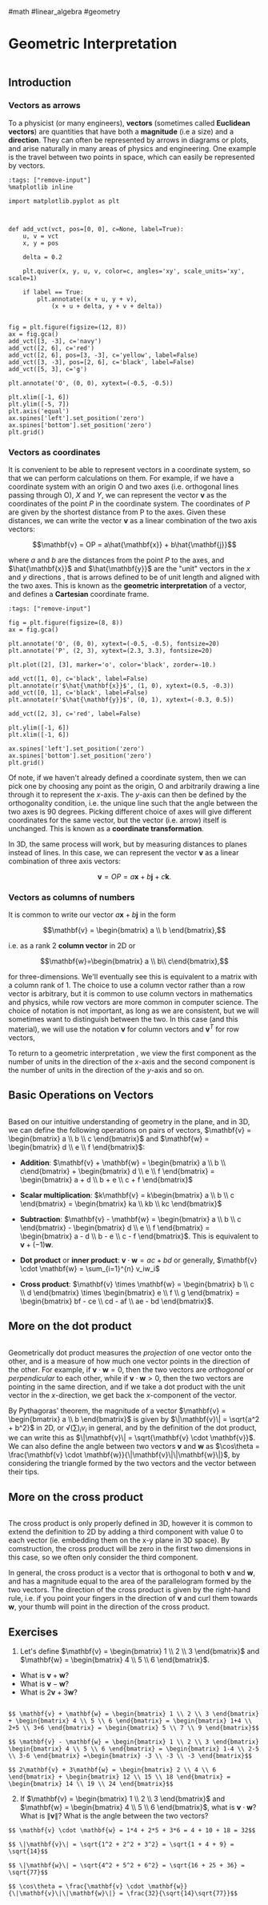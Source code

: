 #math #linear_algebra #geometry 

# Geometric Interpretation

```{index} Vectors; Geometric interpretation
```

## Introduction

### Vectors as arrows

To a physicist (or many engineers), **vectors** (sometimes called **Euclidean vectors**) are quantities that have both a **magnitude** (i.e a size) and a **direction**. They can often be represented by arrows in diagrams or plots, and arise naturally in many areas of physics and engineering. One example is the travel between two points in space, which can easily be represented by vectors.

```{code-cell} python3
:tags: ["remove-input"]
%matplotlib inline

import matplotlib.pyplot as plt



def add_vct(vct, pos=[0, 0], c=None, label=True):
    u, v = vct
    x, y = pos

    delta = 0.2
        
    plt.quiver(x, y, u, v, color=c, angles='xy', scale_units='xy', scale=1)
    
    if label == True:
        plt.annotate((x + u, y + v),
            (x + u + delta, y + v + delta))
        

fig = plt.figure(figsize=(12, 8))
ax = fig.gca()
add_vct([3, -3], c='navy')
add_vct([2, 6], c='red')
add_vct([2, 6], pos=[3, -3], c='yellow', label=False)
add_vct([3, -3], pos=[2, 6], c='black', label=False)
add_vct([5, 3], c='g')

plt.annotate('O', (0, 0), xytext=(-0.5, -0.5))

plt.xlim([-1, 6])
plt.ylim([-5, 7])
plt.axis('equal')
ax.spines['left'].set_position('zero')
ax.spines['bottom'].set_position('zero')   
plt.grid()

```

### Vectors as coordinates

It is convenient to be able to represent vectors in a coordinate system, so that we can perform calculations on them. For example, if we have a coordinate system with an origin $\mathrm{O}$ and two axes (i.e. orthogonal lines passing through $\mathrm{O}$), $X$ and $Y$, we can represent the vector $\mathbf{v}$ as the coordinates of the point $P$ in the coordinate system. The coordinates of $P$ are given by the shortest distance from P to the axes. Given these distances, we can write the vector $\mathbf{v}$ as a linear combination of the two axis vectors:

$$\mathbf{v} = OP = a\hat{\mathbf{x}} + b\hat{\mathbf{j}}$$

where $a$ and $b$ are the distances from the point $P$ to the axes, and $\hat{\mathbf{x}}$ and $\hat{\mathbf{y}}$ are the "unit" vectors in the $x$ and $y$ directions , that is arrows defined to be of unit length and aligned with the two axes. This is known as the **geometric interpretation** of a vector, and defines a **Cartesian** coordinate frame.

```{code-cell} python3
:tags: ["remove-input"]

fig = plt.figure(figsize=(8, 8))
ax = fig.gca()

plt.annotate('O', (0, 0), xytext=(-0.5, -0.5), fontsize=20)
plt.annotate('P', (2, 3), xytext=(2.3, 3.3), fontsize=20)

plt.plot([2], [3], marker='o', color='black', zorder=-10.)

add_vct([1, 0], c='black', label=False)
plt.annotate(r'$\hat{\mathbf{x}}$', (1, 0), xytext=(0.5, -0.3))
add_vct([0, 1], c='black', label=False)
plt.annotate(r'$\hat{\mathbf{y}}$', (0, 1), xytext=(-0.3, 0.5))

add_vct([2, 3], c='red', label=False)

plt.ylim([-1, 6])
plt.xlim([-1, 6])

ax.spines['left'].set_position('zero')
ax.spines['bottom'].set_position('zero')
plt.grid()

```

Of note, if we haven't already defined a coordinate system, then we can pick one by choosing any point as the origin, $\mathrm{O}$ and arbitrarily drawing a line through it to represent the $x$-axis. The $y$-axis can then be defined by the orthogonality condition, i.e. the unique line such that the angle between the two axes is 90 degrees. Picking different choice of axes will give different coordinates for the same vector, but the vector (i.e. arrow) itself is unchanged. This is known as a **coordinate transformation**.

In 3D, the same process will work, but by measuring distances to planes instead of lines. In this case, we can represent the vector $\mathbf{v}$ as a linear combination of three axis vectors:

$$\mathbf{v} = OP = a\mathbf{x} + b\mathbf{j} + c\mathbf{k}.$$

### Vectors as columns of numbers

It is common to write our vector $a\mathbf{x} + b\mathbf{j}$ in the form

$$\mathbf{v} = \begin{bmatrix} a \\ b \end{bmatrix},$$

i.e. as a rank 2 **column vector** in 2D or

$$\mathbf{w}=\begin{bmatrix} a \\ b\\ c\end{bmatrix},$$

for three-dimensions. We'll eventually see this is equivalent to a matrix with a column rank of 1. The choice to use a column vector rather than a row vector is arbitrary, but it is common to use column vectors in mathematics and physics, while row vectors are more common in computer science. The choice of notation is not important, as long as we are consistent, but we will sometimes want to distinguish between the two. In this case (and this material), we will use the notation $\mathbf{v}$ for column vectors and $\mathbf{v}^T$ for row vectors,

To return to a geometric interpretation , we view the first component as the number of units in the direction of the $x$-axis and the second component is the number of units in the direction of the $y$-axis and so on.

## Basic Operations on Vectors

```{index} Vectors; operations
```

 Based on our intuitive understanding of geometry in the plane, and in 3D, we can define the following operations on pairs of vectors, $\mathbf{v} = \begin{bmatrix} a \\ b \\ c \end{bmatrix}$ and $\mathbf{w} = \begin{bmatrix} d \\ e \\ f \end{bmatrix}$:

- **Addition**: $\mathbf{v} + \mathbf{w} = \begin{bmatrix} a \\ b \\ c\end{bmatrix} + \begin{bmatrix} d \\ e \\ f \end{bmatrix} = \begin{bmatrix} a + d \\ b + e \\ c + f \end{bmatrix}$
- **Scalar multiplication**: $k\mathbf{v} = k\begin{bmatrix} a \\ b \\ c \end{bmatrix} = \begin{bmatrix} ka \\ kb \\ kc \end{bmatrix}$

- **Subtraction**: $\mathbf{v} - \mathbf{w} = \begin{bmatrix} a \\ b \\ c \end{bmatrix} - \begin{bmatrix} d \\ e \\ f \end{bmatrix} = \begin{bmatrix} a - d \\ b - e \\ c - f \end{bmatrix}$. This is equivalent to $\mathbf{v} + (-1)\mathbf{w}$.
- **Dot product** or **inner product**: $\mathbf{v} \cdot \mathbf{w} = ac + bd$ or generally, $\mathbf{v} \cdot \mathbf{w} = \sum_{i=1}^{n} v_iw_i$

- **Cross product**: $\mathbf{v} \times \mathbf{w} = \begin{bmatrix} b \\ c \\ d \end{bmatrix} \times \begin{bmatrix} e \\ f \\ g \end{bmatrix} = \begin{bmatrix} bf - ce \\ cd - af \\ ae - bd \end{bmatrix}$.

## More on the dot product

```{index} Vectors; dot product
```

Geometrically dot product measures the _projection_ of one vector onto the other, and is a measure of how much one vector points in the direction of the other. For example, if $\mathbf{v} \cdot \mathbf{w} = 0$, then the two vectors are _orthogonal_ or _perpendicular_ to each other, while if $\mathbf{v} \cdot \mathbf{w} > 0$, then the two vectors are pointing in the same direction, and if we take a dot product with the unit vector in the $x$-direction, we get back the $x$-component of the vector.

By Pythagoras' theorem, the magnitude of a vector $\mathbf{v} = \begin{bmatrix} a \\ b \end{bmatrix}$ is given by $\|\mathbf{v}\| = \sqrt{a^2 + b^2}$ in 2D, or $\sqrt\left(\sum\right)_i v_i$ in general, and by the definition of the dot product, we can write this as $\|\mathbf{v}\| = \sqrt{\mathbf{v} \cdot \mathbf{v}}$.
We can also define the angle between two vectors $\mathbf{v}$ and $\mathbf{w}$ as $\cos\theta = \frac{\mathbf{v} \cdot \mathbf{w}}{\|\mathbf{v}\|\|\mathbf{w}\|}$, by considering the triangle formed by the two vectors and the vector between their tips.

## More on the cross product

```{index} Vectors; cross product
```

The cross product is only properly defined in 3D, however it is common to extend the definition to 2D by adding a third component with value 0 to each vector (ie. embedding them on the x-y plane in 3D space). By comstruction, the cross product will be zero in the first two dimensions in this case, so we often only consider the third component.

In general, the cross product is a vector that is orthogonal to both $\mathbf{v}$ and $\mathbf{w}$, and has a magnitude equal to the area of the parallelogram formed by the two vectors. The direction of the cross product is given by the right-hand rule, i.e. if you point your fingers in the direction of $\mathbf{v}$ and curl them towards $\mathbf{w}$, your thumb will point in the direction of the cross product.

## Exercises
1. Let's define $\mathbf{v} = \begin{bmatrix} 1 \\ 2 \\ 3 \end{bmatrix}$ and $\mathbf{w} = \begin{bmatrix} 4 \\ 5 \\ 6 \end{bmatrix}$.
  - What is $\mathbf{v} + \mathbf{w}$?
  - What is $\mathbf{v} - \mathbf{w}$?
  - What is $2\mathbf{v} + 3\mathbf{w}$?

```{dropdown} Answer

$$ \mathbf{v} + \mathbf{w} = \begin{bmatrix} 1 \\ 2 \\ 3 \end{bmatrix} + \begin{bmatrix} 4 \\ 5 \\ 6 \end{bmatrix} = \begin{bmatrix} 1+4 \\ 2+5 \\ 3+6 \end{bmatrix} = \begin{bmatrix} 5 \\ 7 \\ 9 \end{bmatrix}$$

$$ \mathbf{v} - \mathbf{w} = \begin{bmatrix} 1 \\ 2 \\ 3 \end{bmatrix}  \begin{bmatrix} 4 \\ 5 \\ 6 \end{bmatrix} = \begin{bmatrix} 1-4 \\ 2-5 \\ 3-6 \end{bmatrix} =\begin{bmatrix} -3 \\ -3 \\ -3 \end{bmatrix}$$

$$ 2\mathbf{v} + 3\mathbf{w} = \begin{bmatrix} 2 \\ 4 \\ 6 \end{bmatrix} + \begin{bmatrix} 12 \\ 15 \\ 18 \end{bmatrix} = \begin{bmatrix} 14 \\ 19 \\ 24 \end{bmatrix}$$

```
2. If $\mathbf{v} = \begin{bmatrix} 1 \\ 2 \\ 3 \end{bmatrix}$ and $\mathbf{w} = \begin{bmatrix} 4 \\ 5 \\ 6 \end{bmatrix}$, what is $\mathbf{v} \cdot \mathbf{w}$? What is $\|\mathbf{v}\|$? What is the angle between the two vectors?

```{dropdown} Answer
$$ \mathbf{v} \cdot \mathbf{w} = 1*4 + 2*5 + 3*6 = 4 + 10 + 18 = 32$$

$$ \|\mathbf{v}\| = \sqrt{1^2 + 2^2 + 3^2} = \sqrt{1 + 4 + 9} = \sqrt{14}$$

$$ \|\mathbf{w}\| = \sqrt{4^2 + 5^2 + 6^2} = \sqrt{16 + 25 + 36} = \sqrt{77}$$

$$ \cos\theta = \frac{\mathbf{v} \cdot \mathbf{w}}{\|\mathbf{v}\|\|\mathbf{w}\|} = \frac{32}{\sqrt{14}\sqrt{77}}$$

```